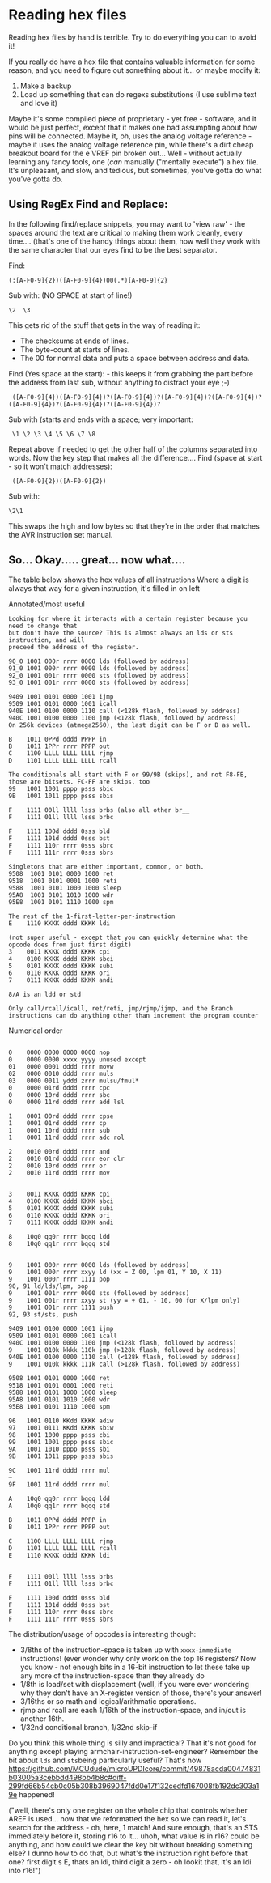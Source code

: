 # Reading hex files
Reading hex files by hand is terrible. Try to do everything you can to avoid it! 

If you really do have a hex file that contains valuable information for some reason, and you need to figure out something about it... or maybe modify it:
1. Make a backup
2. Load up something that can do regexs substitutions (I use sublime text and love it)

Maybe it's some compiled piece of proprietary - yet free - software, and it would be just perfect, except that it makes one bad assumpting about how pins will be connected. Maybe it, oh, uses the analog voltage reference - maybe it uses the analog voltage reference pin, while there's a dirt cheap breakout board for the e VREF pin broken out...
Well - without actually learning any fancy tools, one (*can* manually ("mentally execute") a hex file. It's unpleasant, and slow, and tedious, but sometimes, you've gotta do what you've gotta do. 

## Using RegEx Find and Replace:
In the following find/replace snippets, you may want to 'view raw' - the spaces around the text are critical to making them work cleanly, every time.... (that's one of the handy things about them, how well they work with the same character that our eyes find to be the best separator.

Find:
```
(:[A-F0-9]{2})([A-F0-9]{4})00(.*)[A-F0-9]{2}
```
Sub with: (NO SPACE at start of line!)
```
\2  \3
```
This gets rid of the stuff that gets in the way of reading it:
 * The checksums at ends of lines.
 * The byte-count at starts of lines. 
 * The 00 for normal data and puts a space between address and data.


Find (Yes space at the start): - this keeps it from grabbing the part before the address from last sub, without anything to distract your eye ;-) 
```
 ([A-F0-9]{4})([A-F0-9]{4})?([A-F0-9]{4})?([A-F0-9]{4})?([A-F0-9]{4})?([A-F0-9]{4})?([A-F0-9]{4})?([A-F0-9]{4})?
```
Sub with (starts and ends with a space; very important:
```
 \1 \2 \3 \4 \5 \6 \7 \8 
```
Repeat above if needed to get the other half of the columns separated into words. Now the key step that makes all the difference....
Find (space at start - so it won't match addresses):
```
 ([A-F0-9]{2})([A-F0-9]{2})
```
Sub with:
```
\2\1
```
This swaps the high and low bytes so that they're in the order that matches the AVR instruction set manual. 

## So... Okay..... great... now what....

The table below shows the hex values of all instructions
Where a digit is always that way for a given instruction, it's filled in on left

Annotated/most useful

```
Looking for where it interacts with a certain register because you need to change that
but don't have the source? This is almost always an lds or sts instruction, and will
preceed the address of the register.

90_0 1001 000r rrrr 0000 lds (followed by address)
91_0 1001 000r rrrr 0000 lds (followed by address)
92_0 1001 001r rrrr 0000 sts (followed by address)
93_0 1001 001r rrrr 0000 sts (followed by address)

9409 1001 0101 0000 1001 ijmp
9509 1001 0101 0000 1001 icall 
940E 1001 0100 0000 1110 call (<128k flash, followed by address)
940C 1001 0100 0000 1100 jmp (<128k flash, followed by address)
On 256k devices (atmega2560), the last digit can be F or D as well. 

B    1011 0PPd dddd PPPP in
B    1011 1PPr rrrr PPPP out
C    1100 LLLL LLLL LLLL rjmp
D    1101 LLLL LLLL LLLL rcall

The conditionals all start with F or 99/9B (skips), and not F8-FB, those are bitsets. FC-FF are skips, too
99   1001 1001 pppp psss sbic
9B   1001 1011 pppp psss sbis

F    1111 00ll llll lsss brbs (also all other br__ 
F    1111 01ll llll lsss brbc

F    1111 100d dddd 0sss bld
F    1111 101d dddd 0sss bst
F    1111 110r rrrr 0sss sbrc
F    1111 111r rrrr 0sss sbrs

Singletons that are either important, common, or both.
9508  1001 0101 0000 1000 ret
9518  1001 0101 0001 1000 reti
9588  1001 0101 1000 1000 sleep
95A8  1001 0101 1010 1000 wdr
95E8  1001 0101 1110 1000 spm
 
The rest of the 1-first-letter-per-instruction
E    1110 KKKK dddd KKKK ldi

(not super useful - except that you can quickly determine what the opcode does from just first digit)
3    0011 KKKK dddd KKKK cpi
4    0100 KKKK dddd KKKK sbci
5    0101 KKKK dddd KKKK subi
6    0110 KKKK dddd KKKK ori
7    0111 KKKK dddd KKKK andi

8/A is an ldd or std

Only call/rcall/icall, ret/reti, jmp/rjmp/ijmp, and the Branch instructions can do anything other than increment the program counter 
```

Numerical order
```

0    0000 0000 0000 0000 nop
0    0000 0000 xxxx yyyy unused except
01   0000 0001 dddd rrrr movw
02   0000 0010 dddd rrrr muls
03   0000 0011 yddd zrrr mulsu/fmul*
0    0000 01rd dddd rrrr cpc
0    0000 10rd dddd rrrr sbc
0    0000 11rd dddd rrrr add lsl

1    0001 00rd dddd rrrr cpse
1    0001 01rd dddd rrrr cp
1    0001 10rd dddd rrrr sub
1    0001 11rd dddd rrrr adc rol

2    0010 00rd dddd rrrr and
2    0010 01rd dddd rrrr eor clr
2    0010 10rd dddd rrrr or
2    0010 11rd dddd rrrr mov


3    0011 KKKK dddd KKKK cpi
4    0100 KKKK dddd KKKK sbci
5    0101 KKKK dddd KKKK subi
6    0110 KKKK dddd KKKK ori
7    0111 KKKK dddd KKKK andi

8    10q0 qq0r rrrr bqqq ldd
8    10q0 qq1r rrrr bqqq std


9    1001 000r rrrr 0000 lds (followed by address)
9    1001 000r rrrr xxyy ld (xx = Z 00, lpm 01, Y 10, X 11)
9    1001 000r rrrr 1111 pop
90, 91 ld/lds/lpm, pop
9    1001 001r rrrr 0000 sts (followed by address)
9    1001 001r rrrr xxyy st (yy = + 01, - 10, 00 for X/lpm only)
9    1001 001r rrrr 1111 push
92, 93 st/sts, push

9409 1001 0100 0000 1001 ijmp
9509 1001 0101 0000 1001 icall 
940C 1001 0100 0000 1100 jmp (<128k flash, followed by address)
9    1001 010k kkkk 110k jmp (>128k flash, followed by address)
940E 1001 0100 0000 1110 call (<128k flash, followed by address)
9    1001 010k kkkk 111k call (>128k flash, followed by address)

9508 1001 0101 0000 1000 ret
9518 1001 0101 0001 1000 reti
9588 1001 0101 1000 1000 sleep
95A8 1001 0101 1010 1000 wdr
95E8 1001 0101 1110 1000 spm

96   1001 0110 KKdd KKKK adiw
97   1001 0111 KKdd KKKK sbiw
98   1001 1000 pppp psss cbi
99   1001 1001 pppp psss sbic
9A   1001 1010 pppp psss sbi
9B   1001 1011 pppp psss sbis

9C   1001 11rd dddd rrrr mul
~
9F   1001 11rd dddd rrrr mul   

A    10q0 qq0r rrrr bqqq ldd
A    10q0 qq1r rrrr bqqq std

B    1011 0PPd dddd PPPP in
B    1011 1PPr rrrr PPPP out

C    1100 LLLL LLLL LLLL rjmp
D    1101 LLLL LLLL LLLL rcall
E    1110 KKKK dddd KKKK ldi


F    1111 00ll llll lsss brbs
F    1111 01ll llll lsss brbc

F    1111 100d dddd 0sss bld
F    1111 101d dddd 0sss bst
F    1111 110r rrrr 0sss sbrc
F    1111 111r rrrr 0sss sbrs

```

The distribution/usage of opcodes is interesting though: 
* 3/8ths of the instruction-space is taken up with `xxxx-immediate` instructions! (ever wonder why only work on the top 16 registers? Now you know - not enough bits in a 16-bit instruction to let these take up any more of the instruction-space than they already do
* 1/8th is load/set with displacement (well, if you were ever wondering why they don't have an X-register version of those, there's your answer! 
* 3/16ths or so math and logical/arithmatic operations.
* rjmp and rcall are each 1/16th of the instruction-space, and in/out is another 16th. 
* 1/32nd conditional branch, 1/32nd skip-if

Do you think this whole thing is silly and impractical? That it's not good for anything except playing armchair-instruction-set-engineer?
Remember the bit about `lds` and `sts`being particularly useful?
That's how https://github.com/MCUdude/microUPDIcore/commit/49878acda00474831b03005a3cebbdd498bb4b8c#diff-299fd66b54cb0c05b308b3969047fdd0e17f132cedfd167008fb192dc303a19e happened!

("well, there's only one register on the whole chip that controls whether AREF is used... now that we reformatted the hex so we can read it, let's search for the address - oh, here, 1 match! And sure enough, that's an STS immediately before it, storing r16 to it... uhoh, what value is in r16? could be anything, and how could we clear the key bit without breaking something else? I dunno how to do that, but what's the instruction right before that one? first digit s E, thats an ldi, third digit a zero - oh lookit that, it's an ldi into r16!")

